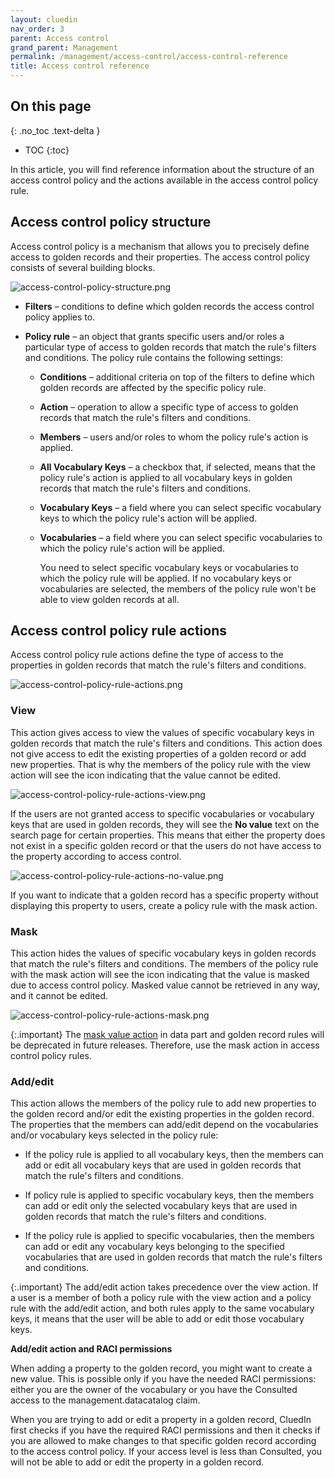 ```yaml
---
layout: cluedin
nav_order: 3
parent: Access control
grand_parent: Management
permalink: /management/access-control/access-control-reference
title: Access control reference
---
```

## On this page
{: .no_toc .text-delta }
- TOC
{:toc}

In this article, you will find reference information about the structure of an access control policy and the actions available in the access control policy rule.

## Access control policy structure

Access control policy is a mechanism that allows you to precisely define access to golden records and their properties. The access control policy consists of several building blocks.

![access-control-policy-structure.png](../../assets/images/management/access-control/access-control-policy-structure.png)

- **Filters** – conditions to define which golden records the access control policy applies to.

- **Policy rule** – an object that grants specific users and/or roles a particular type of access to golden records that match the rule's filters and conditions. The policy rule contains the following settings:

    - **Conditions** – additional criteria on top of the filters to define which golden records are affected by the specific policy rule.

    - **Action** – operation to allow a specific type of access to golden records that match the rule's filters and conditions.

    - **Members** – users and/or roles to whom the policy rule's action is applied.

    - **All Vocabulary Keys** – a checkbox that, if selected, means that the policy rule's action is applied to all vocabulary keys in golden records that match the rule's filters and conditions.

    - **Vocabulary Keys** – a field where you can select specific vocabulary keys to which the policy rule's action will be applied.

    - **Vocabularies** – a field where you can select specific vocabularies to which the policy rule's action will be applied.

        You need to select specific vocabulary keys or vocabularies to which the policy rule will be applied. If no vocabulary keys or vocabularies are selected, the members of the policy rule won't be able to view golden records at all.

## Access control policy rule actions

Access control policy rule actions define the type of access to the properties in golden records that match the rule's filters and conditions.

![access-control-policy-rule-actions.png](../../assets/images/management/access-control/access-control-policy-rule-actions.png)

### View

This action gives access to view the values of specific vocabulary keys in golden records that match the rule's filters and conditions. This action does not give access to edit the existing properties of a golden record or add new properties. That is why the members of the policy rule with the view action will see the icon indicating that the value cannot be edited.

![access-control-policy-rule-actions-view.png](../../assets/images/management/access-control/access-control-policy-rule-actions-view.png)

If the users are not granted access to specific vocabularies or vocabulary keys that are used in golden records, they will see the **No value** text on the search page for certain properties. This means that either the property does not exist in a specific golden record or that the users do not have access to the property according to access control.

![access-control-policy-rule-actions-no-value.png](../../assets/images/management/access-control/access-control-policy-rule-actions-no-value.png)

If you want to indicate that a golden record has a specific property without displaying this property to users, create a policy rule with the mask action.

### Mask

This action hides the values of specific vocabulary keys in golden records that match the rule's filters and conditions. The members of the policy rule with the mask action will see the icon indicating that the value is masked due to access control policy. Masked value cannot be retrieved in any way, and it cannot be edited.

![access-control-policy-rule-actions-mask.png](../../assets/images/management/access-control/access-control-policy-rule-actions-mask.png)

{:.important}
The [mask value action](/management/rules/rules-reference) in data part and golden record rules will be deprecated in future releases. Therefore, use the mask action in access control policy rules.


### Add/edit

This action allows the members of the policy rule to add new properties to the golden record and/or edit the existing properties in the golden record. The properties that the members can add/edit depend on the vocabularies and/or vocabulary keys selected in the policy rule:

- If the policy rule is applied to all vocabulary keys, then the members can add or edit all vocabulary keys that are used in golden records that match the rule's filters and conditions.

- If policy rule is applied to specific vocabulary keys, then the members can add or edit only the selected vocabulary keys that are used in golden records that match the rule's filters and conditions.

- If the policy rule is applied to specific vocabularies, then the members can add or edit any vocabulary keys belonging to the specified vocabularies that are used in golden records that match the rule's filters and conditions.

{:.important}
The add/edit action takes precedence over the view action. If a user is a member of both a policy rule with the view action and a policy rule with the add/edit action, and both rules apply to the same vocabulary keys, it means that the user will be able to add or edit those vocabulary keys. 

**Add/edit action and RACI permissions**

When adding a property to the golden record, you might want to create a new value. This is possible only if you have the needed RACI permissions: either you are the owner of the vocabulary or you have the Consulted access to the management.datacatalog claim.

When you are trying to add or edit a property in a golden record, CluedIn first checks if you have the required RACI permissions and then it checks if you are allowed to make changes to that specific golden record according to the access control policy. If your access level is less than Consulted, you will not be able to add or edit the property in a golden record.